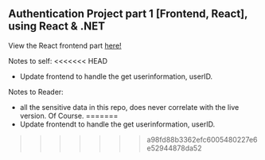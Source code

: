 ## Authentication Project part 1 [Frontend, React], using React & .NET

View the React frontend part [here!](https://github.com/OsvarK/AuthProject-Part1-React)

Notes to self:
<<<<<<< HEAD
- Update frontend to handle the get userinformation, userID.

Notes to Reader:
- all the sensitive data in this repo, does never correlate with the live version. Of Course.
=======
- Update frontendt to handle the get userinformation, userID.
>>>>>>> a98fd88b3362efc6005480227e6e52944878da52
